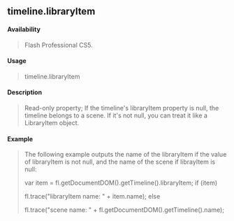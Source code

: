 ## timeline.libraryItem

#### Availability

> Flash Professional CS5.

#### Usage

> timeline.libraryItem

#### Description

> Read-only property; If the timeline's libraryItem property is null, the timeline belongs to a scene. If it's not null, you can treat it like a LibraryItem object.

#### Example

> The following example outputs the name of the libraryItem if the value of libraryItem is not null, and the name of the scene if librayItem is null:
>
> var item = fl.getDocumentDOM().getTimeline().libraryItem; if (item)
>
> fl.trace("libraryItem name: " + item.name); else
>
> fl.trace("scene name: " + fl.getDocumentDOM().getTimeline().name);
